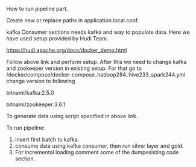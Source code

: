 How to run pipeline part.

Create new or replace paths in application.local.conf. 

kafka Consumer sections needs kafka and way to populate data.
Here we have used setup provided by Hudi Team.

https://hudi.apache.org/docs/docker_demo.html

Follow above link and perform setup. 
After this we need to change kafka and zookeeper version in existing setup.
For that go to /docker/compose/docker-compose_hadoop284_hive233_spark244.yml change version to following  

bitnami/kafka:2.5.0 

bitnami/zookeeper:3.6.1

To generate data using script specified in above link.

To run pipeline:
1. insert first batch to kafka.
2. consume data using kafka consumer, then run silver layer and gold.
3. For incremental loading comment some of the dumpexisting code section.
